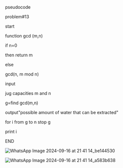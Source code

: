
pseudocode

problem#13

start

function gcd (m,n)

if n=0

then return m

else

gcd(n, m mod n)

input

jug capacities m and n

g=find gcd(m,n)

output"possible amount of water that can be extracted"

for i from g to n stop g

print i

END 

![WhatsApp Image 2024-09-16 at 21 41 14_be144530](https://github.com/user-attachments/assets/4e18e9d2-b323-435f-a4d9-397e667f6f6a)

![WhatsApp Image 2024-09-16 at 21 41 14_a583b638](https://github.com/user-attachments/assets/0a4a3bf5-06be-4127-86ad-5f772ed939a9)

